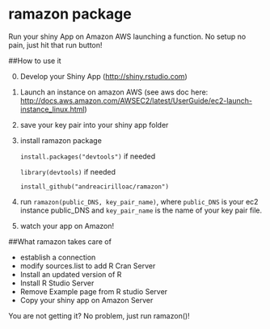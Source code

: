 # ramazon package
Run your shiny App on Amazon AWS launching a function.
No setup no pain, just hit that run button!

##How to use it

0. Develop your Shiny App (http://shiny.rstudio.com)
1. Launch an instance on amazon AWS (see aws doc here: http://docs.aws.amazon.com/AWSEC2/latest/UserGuide/ec2-launch-instance_linux.html)
2. save your key pair into your shiny app folder
3. install ramazon package

   `install.packages("devtools")` if needed
   
   `library(devtools)` if needed
   
   `install_github("andreacirilloac/ramazon")`
   
4. run `ramazon(public_DNS, key_pair_name)`, where `public_DNS` is your ec2 instance public\_DNS and `key_pair_name` is the name of your key pair file.
5. watch your app on Amazon!

##What ramazon takes care of

* establish a connection
* modify sources.list to add R Cran Server
* Install an updated version of R
* Install R Studio Server
* Remove Example page from R studio Server
* Copy your shiny app on Amazon Server

You are not getting it?
No problem, just run ramazon()!
